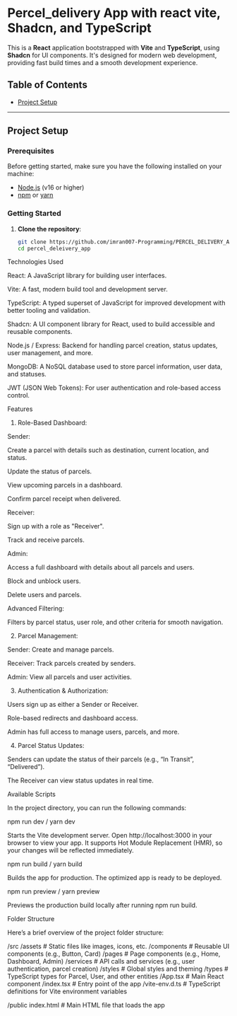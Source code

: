 # Percel_delivery App with react vite, Shadcn, and TypeScript

This is a **React** application bootstrapped with **Vite** and **TypeScript**, using **Shadcn** for UI components. It's designed for modern web development, providing fast build times and a smooth development experience.

## Table of Contents

- [Project Setup](#project-setup)





---

## Project Setup

### Prerequisites

Before getting started, make sure you have the following installed on your machine:

- [Node.js](https://nodejs.org/) (v16 or higher)
- [npm](https://www.npmjs.com/) or [yarn](https://yarnpkg.com/)

### Getting Started

1. **Clone the repository**:

   ```bash
   git clone https://github.com/imran007-Programming/PERCEL_DELIVERY_APP.git
   cd percel_deleivery_app

Technologies Used

React: A JavaScript library for building user interfaces.

Vite: A fast, modern build tool and development server.

TypeScript: A typed superset of JavaScript for improved development with better tooling and validation.

Shadcn: A UI component library for React, used to build accessible and reusable components.

Node.js / Express: Backend for handling parcel creation, status updates, user management, and more.

MongoDB: A NoSQL database used to store parcel information, user data, and statuses.

JWT (JSON Web Tokens): For user authentication and role-based access control.


Features
1. Role-Based Dashboard:

Sender:

Create a parcel with details such as destination, current location, and status.

Update the status of parcels.

View upcoming parcels in a dashboard.

Confirm parcel receipt when delivered.

Receiver:

Sign up with a role as "Receiver".

Track and receive parcels.

Admin:

Access a full dashboard with details about all parcels and users.

Block and unblock users.

Delete users and parcels.

Advanced Filtering:

Filters by parcel status, user role, and other criteria for smooth navigation.

2. Parcel Management:

Sender: Create and manage parcels.

Receiver: Track parcels created by senders.

Admin: View all parcels and user activities.

3. Authentication & Authorization:

Users sign up as either a Sender or Receiver.

Role-based redirects and dashboard access.

Admin has full access to manage users, parcels, and more.

4. Parcel Status Updates:

Senders can update the status of their parcels (e.g., “In Transit”, “Delivered”).

The Receiver can view status updates in real time.

Available Scripts

In the project directory, you can run the following commands:

npm run dev / yarn dev

Starts the Vite development server. Open http://localhost:3000 in your browser to view your app. It supports Hot Module Replacement (HMR), so your changes will be reflected immediately.

npm run build / yarn build

Builds the app for production. The optimized app is ready to be deployed.

npm run preview / yarn preview

Previews the production build locally after running npm run build.

Folder Structure

Here’s a brief overview of the project folder structure:

/src
  /assets          # Static files like images, icons, etc.
  /components      # Reusable UI components (e.g., Button, Card)
  /pages           # Page components (e.g., Home, Dashboard, Admin)
  /services        # API calls and services (e.g., user authentication, parcel creation)
  /styles          # Global styles and theming
  /types           # TypeScript types for Parcel, User, and other entities
  /App.tsx         # Main React component
  /index.tsx       # Entry point of the app
  /vite-env.d.ts   # TypeScript definitions for Vite environment variables

/public
  index.html       # Main HTML file that loads the app